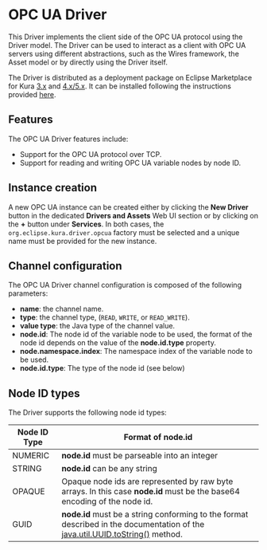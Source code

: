 # OPC UA Driver

This Driver implements the client side of the OPC UA protocol using the Driver model. The Driver can be used to interact as a client with OPC UA servers using different abstractions, such as the Wires framework, the Asset model or by directly using the Driver itself.

The Driver is distributed as a deployment package on Eclipse Marketplace for Kura [3.x](https://marketplace.eclipse.org/content/opc-ua-driver-eclipse-kura-3xy) and [4.x/5.x](https://marketplace.eclipse.org/content/opc-ua-driver-eclipse-kura-4xy).
It can be installed following the instructions provided [here](/kura/admin/application-management.html#installation-from-eclipse-marketplace).

## Features

The OPC UA Driver features include:

 - Support for the OPC UA protocol over TCP.
 - Support for reading and writing OPC UA variable nodes by node ID.

## Instance creation

A new OPC UA instance can be created either by clicking the **New Driver** button in the dedicated **Drivers and Assets** Web UI section or by clicking on the **+** button under **Services**. In both cases, the `org.eclipse.kura.driver.opcua` factory must be selected and a unique name must be provided for the new instance.

## Channel configuration

The OPC UA Driver channel configuration is composed of the following parameters:

 - **name**: the channel name.
 - **type**: the channel type, (`READ`, `WRITE`, or `READ_WRITE`).
 - **value type**: the Java type of the channel value.
 - **node.id**: The node id of the variable node to be used, the format of the node id depends on the value of the **node.id.type** property.
 - **node.namespace.index**: The namespace index of the variable node to be used.
 - **node.id.type**: The type of the node id (see below)

## Node ID types

The Driver supports the following node id types:

| Node ID Type | Format of node.id                                                                                                                                                                                         |
|--------------|-----------------------------------------------------------------------------------------------------------------------------------------------------------------------------------------------------------|
| NUMERIC      | **node.id** must be parseable into an integer                                                                                                                                                             |
| STRING       | **node.id** can be any string                                                                                                                                                                             |
| OPAQUE       | Opaque node ids are represented by raw byte arrays. In this case **node.id** must be the base64 encoding of the node id.                                                                                  |
| GUID         | **node.id** must be a string conforming to the format described in the documentation of the [java.util.UUID.toString()](https://docs.oracle.com/javase/8/docs/api/java/util/UUID.html#toString--) method. |
